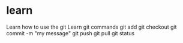 # learn
Learn how to use the git
Learn git commands
git add
git checkout
git commit -m "my message"
git push
git pull
git status
